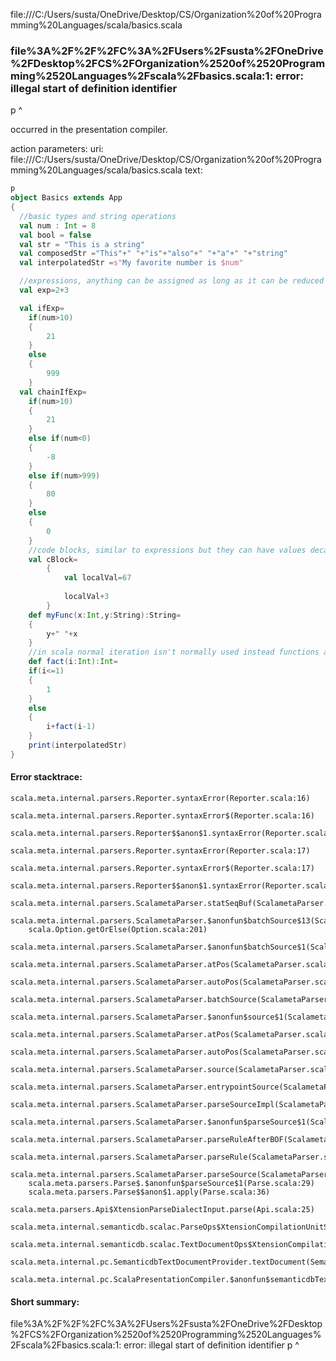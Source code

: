 file:///C:/Users/susta/OneDrive/Desktop/CS/Organization%20of%20Programming%20Languages/scala/basics.scala
### file%3A%2F%2F%2FC%3A%2FUsers%2Fsusta%2FOneDrive%2FDesktop%2FCS%2FOrganization%2520of%2520Programming%2520Languages%2Fscala%2Fbasics.scala:1: error: illegal start of definition identifier
p
^

occurred in the presentation compiler.

action parameters:
uri: file:///C:/Users/susta/OneDrive/Desktop/CS/Organization%20of%20Programming%20Languages/scala/basics.scala
text:
```scala
p
object Basics extends App
{
  //basic types and string operations
  val num : Int = 8
  val bool = false
  val str = "This is a string"
  val composedStr ="This"+" "+"is"+"also"+" "+"a"+" "+"string"
  val interpolatedStr =s"My favorite number is $num"

  //expressions, anything can be assigned as long as it can be reduced to a value leading to weird things like this
  val exp=2+3

  val ifExp=
    if(num>10)
    {
        21
    }
    else
    {
        999
    }
  val chainIfExp=
    if(num>10)
    {
        21
    }
    else if(num<0)
    {
        -8
    }
    else if(num>999)
    {
        80
    }
    else
    {
        0
    }
    //code blocks, similar to expressions but they can have values decarled inside them
    val cBlock=
        {
            val localVal=67
            
            localVal+3
        }
    def myFunc(x:Int,y:String):String=
    {            
        y+" "+x
    }
    //in scala normal iteration isn't normally used instead functions and recurrsion are used
    def fact(i:Int):Int=
    if(i<=1)
    {
        1
    }
    else
    {
        i+fact(i-1)
    }
    print(interpolatedStr)
}
```



#### Error stacktrace:

```
scala.meta.internal.parsers.Reporter.syntaxError(Reporter.scala:16)
	scala.meta.internal.parsers.Reporter.syntaxError$(Reporter.scala:16)
	scala.meta.internal.parsers.Reporter$$anon$1.syntaxError(Reporter.scala:22)
	scala.meta.internal.parsers.Reporter.syntaxError(Reporter.scala:17)
	scala.meta.internal.parsers.Reporter.syntaxError$(Reporter.scala:17)
	scala.meta.internal.parsers.Reporter$$anon$1.syntaxError(Reporter.scala:22)
	scala.meta.internal.parsers.ScalametaParser.statSeqBuf(ScalametaParser.scala:4386)
	scala.meta.internal.parsers.ScalametaParser.$anonfun$batchSource$13(ScalametaParser.scala:4618)
	scala.Option.getOrElse(Option.scala:201)
	scala.meta.internal.parsers.ScalametaParser.$anonfun$batchSource$1(ScalametaParser.scala:4618)
	scala.meta.internal.parsers.ScalametaParser.atPos(ScalametaParser.scala:312)
	scala.meta.internal.parsers.ScalametaParser.autoPos(ScalametaParser.scala:358)
	scala.meta.internal.parsers.ScalametaParser.batchSource(ScalametaParser.scala:4574)
	scala.meta.internal.parsers.ScalametaParser.$anonfun$source$1(ScalametaParser.scala:4567)
	scala.meta.internal.parsers.ScalametaParser.atPos(ScalametaParser.scala:312)
	scala.meta.internal.parsers.ScalametaParser.autoPos(ScalametaParser.scala:358)
	scala.meta.internal.parsers.ScalametaParser.source(ScalametaParser.scala:4567)
	scala.meta.internal.parsers.ScalametaParser.entrypointSource(ScalametaParser.scala:4572)
	scala.meta.internal.parsers.ScalametaParser.parseSourceImpl(ScalametaParser.scala:135)
	scala.meta.internal.parsers.ScalametaParser.$anonfun$parseSource$1(ScalametaParser.scala:132)
	scala.meta.internal.parsers.ScalametaParser.parseRuleAfterBOF(ScalametaParser.scala:59)
	scala.meta.internal.parsers.ScalametaParser.parseRule(ScalametaParser.scala:54)
	scala.meta.internal.parsers.ScalametaParser.parseSource(ScalametaParser.scala:132)
	scala.meta.parsers.Parse$.$anonfun$parseSource$1(Parse.scala:29)
	scala.meta.parsers.Parse$$anon$1.apply(Parse.scala:36)
	scala.meta.parsers.Api$XtensionParseDialectInput.parse(Api.scala:25)
	scala.meta.internal.semanticdb.scalac.ParseOps$XtensionCompilationUnitSource.toSource(ParseOps.scala:17)
	scala.meta.internal.semanticdb.scalac.TextDocumentOps$XtensionCompilationUnitDocument.toTextDocument(TextDocumentOps.scala:206)
	scala.meta.internal.pc.SemanticdbTextDocumentProvider.textDocument(SemanticdbTextDocumentProvider.scala:54)
	scala.meta.internal.pc.ScalaPresentationCompiler.$anonfun$semanticdbTextDocument$1(ScalaPresentationCompiler.scala:356)
```
#### Short summary: 

file%3A%2F%2F%2FC%3A%2FUsers%2Fsusta%2FOneDrive%2FDesktop%2FCS%2FOrganization%2520of%2520Programming%2520Languages%2Fscala%2Fbasics.scala:1: error: illegal start of definition identifier
p
^